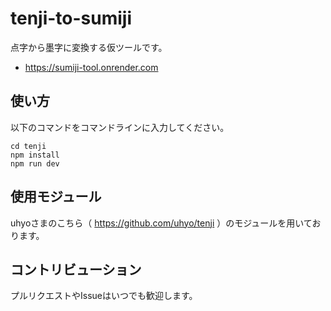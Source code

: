 # tenji-to-sumiji
点字から墨字に変換する仮ツールです。

- https://sumiji-tool.onrender.com

## 使い方
以下のコマンドをコマンドラインに入力してください。
```
cd tenji
npm install
npm run dev
```

## 使用モジュール

uhyoさまのこちら（ https://github.com/uhyo/tenji ）のモジュールを用いております。

## コントリビューション
プルリクエストやIssueはいつでも歓迎します。
